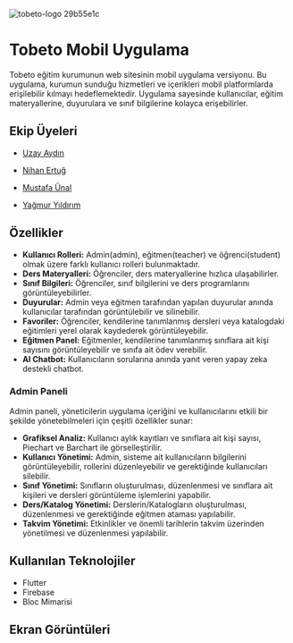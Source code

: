 ![tobeto-logo 29b55e1c](https://github.com/user-attachments/assets/6d86a680-b089-49c0-9044-07f29ca85d12)



# Tobeto Mobil Uygulama

Tobeto eğitim kurumunun web sitesinin mobil uygulama versiyonu. Bu uygulama, kurumun sunduğu hizmetleri ve içerikleri mobil platformlarda erişilebilir kılmayı hedeflemektedir. Uygulama sayesinde kullanıcılar, eğitim materyallerine, duyurulara ve sınıf bilgilerine kolayca erişebilirler.

## Ekip Üyeleri
- [Uzay Aydın](https://github.com/uzaydin)

- [Nihan Ertuğ](https://github.com/NihanErtug)

- [Mustafa Ünal](https://github.com/mustafa-unal)

- [Yağmur Yıldırım](https://github.com/yagmur94l)



## Özellikler

- **Kullanıcı Rolleri:** Admin(admin), eğitmen(teacher) ve öğrenci(student) olmak üzere farklı kullanıcı rolleri bulunmaktadır.
- **Ders Materyalleri:** Öğrenciler, ders materyallerine hızlıca ulaşabilirler.
- **Sınıf Bilgileri:** Öğrenciler, sınıf bilgilerini ve ders programlarını görüntüleyebilirler.
- **Duyurular:** Admin veya eğitmen tarafından yapılan duyurular anında kullanıcılar tarafından görüntülebilir ve silinebilir.
- **Favoriler:** Öğrenciler, kendilerine tanımlanmış dersleri veya katalogdaki eğitimleri yerel olarak kaydederek görüntüleyebilir. 
- **Eğitmen Panel:** Eğitmenler, kendilerine tanımlanmış sınıflara ait kişi sayısını görüntüleyebilir ve sınıfa ait ödev verebilir.  
- **AI Chatbot:** Kullanıcıların sorularına anında yanıt veren yapay zeka destekli chatbot.

### Admin Paneli

Admin paneli, yöneticilerin uygulama içeriğini ve kullanıcılarını etkili bir şekilde yönetebilmeleri için çeşitli özellikler sunar:

- **Grafiksel Analiz:** Kullanıcı aylık kayıtları ve sınıflara ait kişi sayısı, Piechart ve Barchart ile görselleştirilir.
- **Kullanıcı Yönetimi:** Admin, sisteme ait kullanıcıların bilgilerini görüntüleyebilir, rollerini düzenleyebilir ve gerektiğinde kullanıcıları silebilir.
- **Sınıf Yönetimi:** Sınıfların oluşturulması, düzenlenmesi ve sınıflara ait kişileri ve dersleri görüntüleme işlemlerini yapabilir.
- **Ders/Katalog Yönetimi:** Derslerin/Katalogların oluşturulması, düzenlenmesi ve gerektiğinde eğitmen ataması yapılabilir.
- **Takvim Yönetimi:** Etkinlikler ve önemli tarihlerin takvim üzerinden yönetilmesi ve düzenlenmesi yapılabilir.

## Kullanılan Teknolojiler

- Flutter
- Firebase
- Bloc Mimarisi
  


## Ekran Görüntüleri



